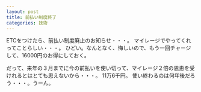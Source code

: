 ```yaml
---
layout: post
title: 前払い制度終了
categories: 技術
---
```


ETCをつけたら、前払い制度廃止のお知らせ・・・。
マイレージでやってくれってことらしい・・・。
ひどい。なんとなく、悔しいので、もう一回チャージして、16000円のお得にしておく。

だって、来年の３月までに今の前払いを使い切って、マイレージ２倍の恩恵を受けれるとはとても思えないから・・・。
11万6千円。
使い終わるのは何年後だろう・・・。うーん。
